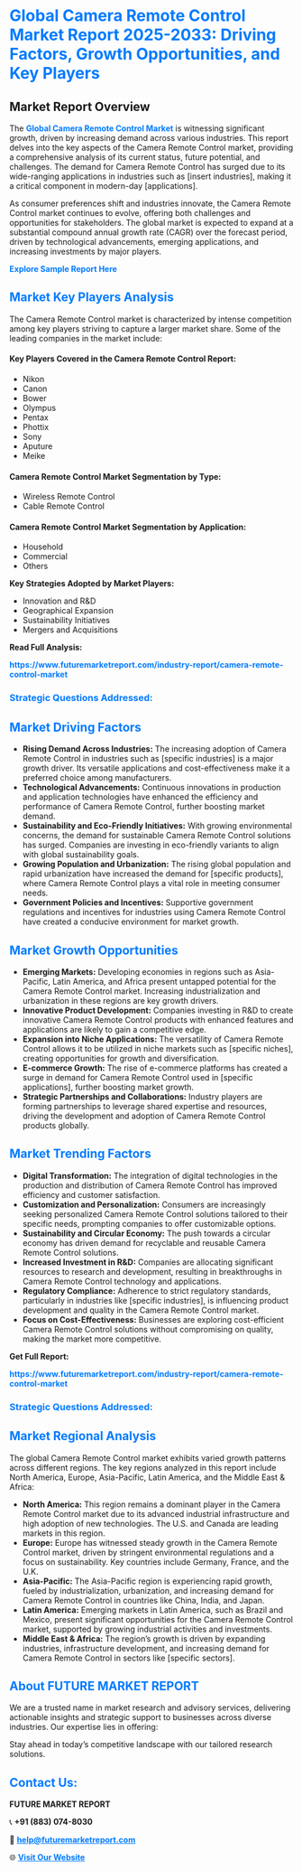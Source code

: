<h1 style="color: #007BFF;">Global Camera Remote Control Market Report 2025-2033: Driving Factors, Growth Opportunities, and Key Players</h1>

<section id="overview">
<h2>Market Report Overview</h2>
<p>The <a href="https://www.futuremarketreport.com/industry-report/camera-remote-control-market" style="color: #007BFF; text-decoration: none;"><strong>Global Camera Remote Control Market</strong></a> is witnessing significant growth, driven by increasing demand across various industries. This report delves into the key aspects of the Camera Remote Control market, providing a comprehensive analysis of its current status, future potential, and challenges. The demand for Camera Remote Control has surged due to its wide-ranging applications in industries such as [insert industries], making it a critical component in modern-day [applications].</p>
<p>As consumer preferences shift and industries innovate, the Camera Remote Control market continues to evolve, offering both challenges and opportunities for stakeholders. The global market is expected to expand at a substantial compound annual growth rate (CAGR) over the forecast period, driven by technological advancements, emerging applications, and increasing investments by major players.</p>
</section>

<section id="overview">
<p><a href="https://www.futuremarketreport.com/request-sample/reportId=108823" style="color: #007BFF; text-decoration: none;"><strong>Explore Sample Report Here</strong></a></p>
</section>

<section id="key-players">
<h2 style="color: #007BFF;">Market Key Players Analysis</h2>
<p>The Camera Remote Control market is characterized by intense competition among key players striving to capture a larger market share. Some of the leading companies in the market include:</p>
<h4>Key Players Covered in the Camera Remote Control Report:</h4>
<ul><li>Nikon</li><li>Canon</li><li>Bower</li><li>Olympus</li><li>Pentax</li><li>Phottix</li><li>Sony</li><li>Aputure</li><li>Meike</li></ul>
<h4>Camera Remote Control Market Segmentation by Type:</h4>
<ul><li>Wireless Remote Control</li><li>Cable Remote Control</li></ul>

<h4>Camera Remote Control Market Segmentation by Application:</h4>
<ul><li>Household</li><li>Commercial</li><li>Others</li></ul>
<p><strong>Key Strategies Adopted by Market Players:</strong></p>
<ul>
<li>Innovation and R&D</li>
<li>Geographical Expansion</li>
<li>Sustainability Initiatives</li>
<li>Mergers and Acquisitions</li>
</ul>
</section>

<section>
<p><strong>Read Full Analysis: </strong></p><a href="https://www.futuremarketreport.com/industry-report/camera-remote-control-market" style="color: #007BFF; text-decoration: none;"><strong>https://www.futuremarketreport.com/industry-report/camera-remote-control-market</strong></a>
<h3 style="color: #007BFF;">Strategic Questions Addressed:</h3>
</section>

<section id="driving-factors">
<h2 style="color: #007BFF;">Market Driving Factors</h2>
<ul>
<li><strong>Rising Demand Across Industries:</strong> The increasing adoption of Camera Remote Control in industries such as [specific industries] is a major growth driver. Its versatile applications and cost-effectiveness make it a preferred choice among manufacturers.</li>
<li><strong>Technological Advancements:</strong> Continuous innovations in production and application technologies have enhanced the efficiency and performance of Camera Remote Control, further boosting market demand.</li>
<li><strong>Sustainability and Eco-Friendly Initiatives:</strong> With growing environmental concerns, the demand for sustainable Camera Remote Control solutions has surged. Companies are investing in eco-friendly variants to align with global sustainability goals.</li>
<li><strong>Growing Population and Urbanization:</strong> The rising global population and rapid urbanization have increased the demand for [specific products], where Camera Remote Control plays a vital role in meeting consumer needs.</li>
<li><strong>Government Policies and Incentives:</strong> Supportive government regulations and incentives for industries using Camera Remote Control have created a conducive environment for market growth.</li>
</ul>
</section>

<section id="growth-opportunities">
<h2 style="color: #007BFF;">Market Growth Opportunities</h2>
<ul>
<li><strong>Emerging Markets:</strong> Developing economies in regions such as Asia-Pacific, Latin America, and Africa present untapped potential for the Camera Remote Control market. Increasing industrialization and urbanization in these regions are key growth drivers.</li>
<li><strong>Innovative Product Development:</strong> Companies investing in R&D to create innovative Camera Remote Control products with enhanced features and applications are likely to gain a competitive edge.</li>
<li><strong>Expansion into Niche Applications:</strong> The versatility of Camera Remote Control allows it to be utilized in niche markets such as [specific niches], creating opportunities for growth and diversification.</li>
<li><strong>E-commerce Growth:</strong> The rise of e-commerce platforms has created a surge in demand for Camera Remote Control used in [specific applications], further boosting market growth.</li>
<li><strong>Strategic Partnerships and Collaborations:</strong> Industry players are forming partnerships to leverage shared expertise and resources, driving the development and adoption of Camera Remote Control products globally.</li>
</ul>
</section>

<section id="trending-factors">
<h2 style="color: #007BFF;">Market Trending Factors</h2>
<ul>
<li><strong>Digital Transformation:</strong> The integration of digital technologies in the production and distribution of Camera Remote Control has improved efficiency and customer satisfaction.</li>
<li><strong>Customization and Personalization:</strong> Consumers are increasingly seeking personalized Camera Remote Control solutions tailored to their specific needs, prompting companies to offer customizable options.</li>
<li><strong>Sustainability and Circular Economy:</strong> The push towards a circular economy has driven demand for recyclable and reusable Camera Remote Control solutions.</li>
<li><strong>Increased Investment in R&D:</strong> Companies are allocating significant resources to research and development, resulting in breakthroughs in Camera Remote Control technology and applications.</li>
<li><strong>Regulatory Compliance:</strong> Adherence to strict regulatory standards, particularly in industries like [specific industries], is influencing product development and quality in the Camera Remote Control market.</li>
<li><strong>Focus on Cost-Effectiveness:</strong> Businesses are exploring cost-efficient Camera Remote Control solutions without compromising on quality, making the market more competitive.</li>
</ul>
</section>

<section>
<p><strong>Get Full Report: </strong></p><a href="https://www.futuremarketreport.com/industry-report/camera-remote-control-market" style="color: #007BFF; text-decoration: none;"><strong>https://www.futuremarketreport.com/industry-report/camera-remote-control-market</strong></a>
<h3 style="color: #007BFF;">Strategic Questions Addressed:</h3>
</section>


<section id="regional-analysis">
<h2 style="color: #007BFF;">Market Regional Analysis</h2>
<p>The global Camera Remote Control market exhibits varied growth patterns across different regions. The key regions analyzed in this report include North America, Europe, Asia-Pacific, Latin America, and the Middle East & Africa:</p>
<ul>
<li><strong>North America:</strong> This region remains a dominant player in the Camera Remote Control market due to its advanced industrial infrastructure and high adoption of new technologies. The U.S. and Canada are leading markets in this region.</li>
<li><strong>Europe:</strong> Europe has witnessed steady growth in the Camera Remote Control market, driven by stringent environmental regulations and a focus on sustainability. Key countries include Germany, France, and the U.K.</li>
<li><strong>Asia-Pacific:</strong> The Asia-Pacific region is experiencing rapid growth, fueled by industrialization, urbanization, and increasing demand for Camera Remote Control in countries like China, India, and Japan.</li>
<li><strong>Latin America:</strong> Emerging markets in Latin America, such as Brazil and Mexico, present significant opportunities for the Camera Remote Control market, supported by growing industrial activities and investments.</li>
<li><strong>Middle East & Africa:</strong> The region’s growth is driven by expanding industries, infrastructure development, and increasing demand for Camera Remote Control in sectors like [specific sectors].</li>
</ul>
</section>

<footer>
<h2 style="color: #007BFF;">About FUTURE MARKET REPORT</h2>
<p>We are a trusted name in market research and advisory services, delivering actionable insights and strategic support to businesses across diverse industries. Our expertise lies in offering:</p>

<p>Stay ahead in today’s competitive landscape with our tailored research solutions.</p>

<h2 style="color: #007BFF;">Contact Us:</h2>
<p><strong>FUTURE MARKET REPORT</strong></p>
<p>📞 <strong>+91 (883) 074-8030</strong></p>
<p>📧 <strong><a href="mailto:help@futuremarketreport.com" style="color: #007BFF;">help@futuremarketreport.com</a></strong></p>
<p>🌐 <strong><a href="https://www.futuremarketreport.com/" style="color: #007BFF;">Visit Our Website</a></strong></p>
</footer>